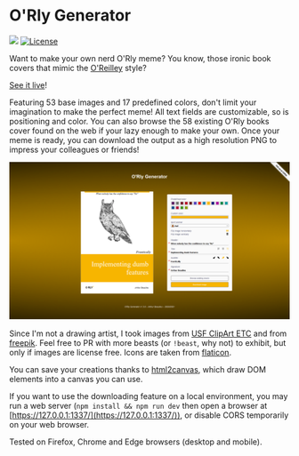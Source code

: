 # O'Rly Generator

![](https://badgen.net/badge/version/1.3.1/blue)
[![License](https://img.shields.io/github/license/ArthurBeaulieu/ORlyGenerator.svg)](https://github.com/ArthurBeaulieu/ORlyGenerator/blob/master/LICENSE.md)

Want to make your own nerd O'Rly meme? You know, those ironic book covers that mimic the [O'Reilley](https://www.oreilly.com/) style?

[See it live](https://arthurbeaulieu.github.io/ORlyGenerator/)!

Featuring 53 base images and 17 predefined colors, don't limit your imagination to make the perfect meme! All text fields are customizable, so is positioning and color. You can also browse the 58 existing O'Rly books cover found on the web if your lazy enough to make your own. Once your meme is ready, you can download the output as a high resolution PNG to impress your colleagues or friends!

<p>
  <img src="/assets/screenshots/demo.png" width="960" alt="orly-generator-screenshot"/>
</p>

Since I'm not a drawing artist, I took images from [USF ClipArt ETC](https://etc.usf.edu/clipart) and from [freepik](https://www.freepik.com/). Feel free to PR with more beasts (or `!beast`, why not) to exhibit, but only if images are license free. Icons are taken from [flaticon](https://www.flaticon.com/).

You can save your creations thanks to [html2canvas](https://html2canvas.hertzen.com/), which draw DOM elements into a canvas you can use.

If you want to use the downloading feature on a local environment, you may run a web server (`npm install && npm run dev` then open a browser at [https://127.0.0.1:1337/](https://127.0.0.1:1337/)), or disable CORS temporarily on your web browser.

Tested on Firefox, Chrome and Edge browsers (desktop and mobile).

